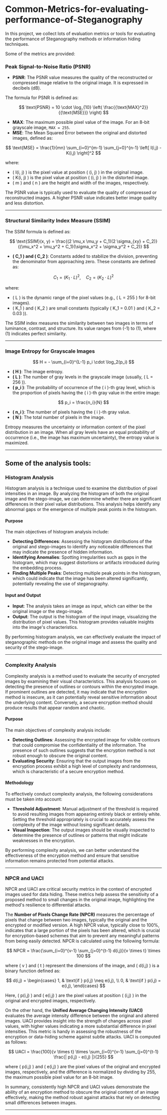 # Common-Metrics-for-evaluating-performance-of-Steganography

In this project, we collect lots of evaluation metrics or tools for evaluating the performance of Steganography methods or information hiding techniques.

Some of the metrics are provided:

### Peak Signal-to-Noise Ratio (PSNR)

- **PSNR**: The PSNR value measures the quality of the reconstructed or compressed image relative to the original image. It is expressed in decibels (dB).

The formula for PSNR is defined as:

$$
\text{PSNR} = 10 \cdot \log_{10} \left( \frac{{\text{MAX}^2}}{{\text{MSE}}} \right)
$$

- **MAX**: The maximum possible pixel value of the image. For an 8-bit grayscale image, `MAX = 255`.
- **MSE**: The Mean Squared Error between the original and distorted images, defined as:

$$
\text{MSE} = \frac{1}{mn} \sum_{i=0}^{m-1} \sum_{j=0}^{n-1} \left[ I(i,j) - K(i,j) \right]^2  
$$

where:
  - \( I(i, j) \) is the pixel value at position \( (i, j) \) in the original image.
  - \( K(i, j) \) is the pixel value at position \( (i, j) \) in the distorted image.
  - \( m \) and \( n \) are the height and width of the images, respectively.

The PSNR value is typically used to evaluate the quality of compressed or reconstructed images. A higher PSNR value indicates better image quality and less distortion.

---
### Structural Similarity Index Measure (SSIM)
The SSIM formula is defined as:

$$
\text{SSIM}(x, y) = \frac{(2 \mu_x \mu_y + C_1)(2 \sigma_{xy} + C_2)}{(\mu_x^2 + \mu_y^2 + C_1)(\sigma_x^2 + \sigma_y^2 + C_2)}
$$

- **\( C_1 \) and \( C_2 \)**: Constants added to stabilize the division, preventing the denominator from approaching zero. These constants are defined as:

$$
C_1 = (K_1 \cdot L)^2, \quad C_2 = (K_2 \cdot L)^2
$$

  where:
  - \( L \) is the dynamic range of the pixel values (e.g., \( L = 255 \) for 8-bit images).
  - \( K_1 \) and \( K_2 \) are small constants (typically \( K_1 = 0.01 \) and \( K_2 = 0.03 \)).

The SSIM index measures the similarity between two images in terms of luminance, contrast, and structure. Its value ranges from \(-1\) to \(1\), where \(1\) indicates perfect similarity.

---

### Image Entropy for Grayscale Images

$$
H = - \sum_{i=0}^{L-1} p_i \cdot \log_2(p_i)
$$


- **\( H \)**: The image entropy.
- **\( L \)**: The number of gray levels in the grayscale image (usually, \( L = 256 \)).
- **\( p_i \)**: The probability of occurrence of the \( i \)-th gray level, which is the proportion of pixels having the \( i \)-th gray value in the entire image:

$$
p_i = \frac{n_i}{N}
$$

- **\( n_i \)**: The number of pixels having the \( i \)-th gray value.
- **\( N \)**: The total number of pixels in the image.

Entropy measures the uncertainty or information content of the pixel distribution in an image. When all gray levels have an equal probability of occurrence (i.e., the image has maximum uncertainty), the entropy value is maximized.

---

## Some of the analysis tools:

### Histogram Analysis

Histogram analysis is a technique used to examine the distribution of pixel intensities in an image. By analyzing the histogram of both the original image and the stego-image, we can determine whether there are significant differences in their pixel value distributions. This analysis helps identify any abnormal gaps or the emergence of multiple peak points in the histogram.

#### Purpose

The main objectives of histogram analysis include:

- **Detecting Differences**: Assessing the histogram distributions of the original and stego-images to identify any noticeable differences that may indicate the presence of hidden information.
- **Identifying Anomalies**: Spotting irregularities such as gaps in the histogram, which may suggest distortions or artifacts introduced during the embedding process.
- **Finding Multiple Peaks**: Detecting multiple peak points in the histogram, which could indicate that the image has been altered significantly, potentially revealing the use of steganography.

#### Input and Output

- **Input**: The analysis takes an image as input, which can either be the original image or the stego-image.
- **Output**: The output is the histogram of the input image, visualizing the distribution of pixel values. This histogram provides valuable insights into the image's characteristics.

By performing histogram analysis, we can effectively evaluate the impact of steganographic methods on the original image and assess the quality and security of the stego-image.

---

### Complexity Analysis

Complexity analysis is a method used to evaluate the security of encrypted images by examining their visual characteristics. This analysis focuses on detecting the presence of outlines or contours within the encrypted image. If prominent outlines are detected, it may indicate that the encryption method is insecure, as it can potentially reveal sensitive information about the underlying content. Conversely, a secure encryption method should produce results that appear random and chaotic.

#### Purpose

The main objectives of complexity analysis include:

- **Detecting Outlines**: Assessing the encrypted image for visible contours that could compromise the confidentiality of the information. The presence of such outlines suggests that the encryption method is not robust enough to obscure the original content.
- **Evaluating Security**: Ensuring that the output images from the encryption process exhibit a high level of complexity and randomness, which is characteristic of a secure encryption method.

#### Methodology

To effectively conduct complexity analysis, the following considerations must be taken into account:

- **Threshold Adjustment**: Manual adjustment of the threshold is required to avoid resulting images from appearing entirely black or entirely white. Setting the threshold appropriately is crucial to accurately assess the complexity of the image without losing significant details.
- **Visual Inspection**: The output images should be visually inspected to determine the presence of outlines or patterns that might indicate weaknesses in the encryption.

By performing complexity analysis, we can better understand the effectiveness of the encryption method and ensure that sensitive information remains protected from potential attacks.

---

### NPCR and UACI
NPCR and UACI are critical security metrics in the context of encrypted images used for data hiding. These metrics help assess the sensitivity of a proposed method to small changes in the original image, highlighting the method's resilience to differential attacks.

The **Number of Pixels Change Rate (NPCR)** measures the percentage of pixels that change between two images, typically the original and the encrypted or modified version. A high NPCR value, typically close to 100\%, indicates that a large portion of the pixels has been altered, which is crucial for encryption-based schemes that aim to prevent any meaningful patterns from being easily detected. NPCR is calculated using the following formula:

$$
NPCR = \frac{\sum_{i=0}^{v-1} \sum_{j=0}^{t-1} d(i,j)}{v \times t} \times 100
$$

where \( v \) and \( t \) represent the dimensions of the image, and \( d(i,j) \) is a binary function defined as:

$$
d(i,j) = 
\begin{cases} 
1, & \text{if } p(i,j) \neq e(i,j), \\
0, & \text{if } p(i,j) = e(i,j),
\end{cases}
$$

Here, \( p(i,j) \) and \( e(i,j) \) are the pixel values at position \( (i,j) \) in the original and encrypted images, respectively.

On the other hand, the **Unified Average Changing Intensity (UACI)** evaluates the average intensity difference between the original and altered images. UACI provides insight into the strength of changes across pixel values, with higher values indicating a more substantial difference in pixel intensities. This metric is handy in assessing the robustness of the encryption or data-hiding scheme against subtle attacks. UACI is computed as follows:

$$
UACI = \frac{100}{v \times t} \times \sum_{i=0}^{v-1} \sum_{j=0}^{t-1} \frac{| p(i,j) - e(i,j) |}{255}
$$

where \( p(i,j) \) and \( e(i,j) \) are the pixel values of the original and encrypted images, respectively, and the difference is normalized by dividing by 255, the maximum possible pixel value for an 8-bit image.

In summary, consistently high NPCR and UACI values demonstrate the ability of an encryption method to obscure the original content of an image effectively, making the method robust against attacks that rely on detecting small differences between images.

---
